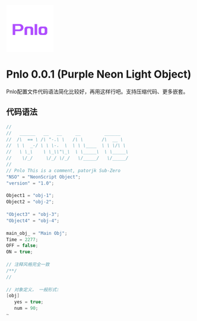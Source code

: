 <picture>
  <source media="(prefers-color-scheme: dark)" srcset="pnlo-logo.svg">
  <img src="pnlo-logo.svg" alt="pnlo-logo" height="128">
</picture>

# Pnlo 0.0.1 (Purple Neon Light Object)

Pnlo配置文件代码语法简化比较好，再用这样行吧。支持压缩代码、更多嵌套。

## 代码语法

```kt
// 
//   ______   __   __     __         ______  
//  /\  == \ /\ "-.\ \   /\ \       /\  __ \   
//  \ \  _-/ \ \ \-.  \  \ \ \____  \ \ \/\ \  
//   \ \_\    \ \_\\"\_\  \ \_____\  \ \_____\ 
//    \/_/     \/_/ \/_/   \/_____/   \/_____/ 
//                                
// Pnlo This is a comment, patorjk Sub-Zero
"NSO" = "NeonScript Object";
"version" = "1.0";

Object1 = "obj-1";
Object2 = "obj-2";

"Object3" = "obj-3";
"Object4" = "obj-4";

main_obj_ = "Main Obj";
Time = 2277;
OFF = false;
ON = true;

// 注释风格完全一致
/**/
//

// 对象定义， 一般形式:
[obj]
   yes = true;
   num = 90;
~
```
